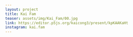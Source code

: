 ```yaml
---
layout: project
title: Kai Fam
teaser: assets/img/Kai_Fam/00.jpg
link: https://editor.p5js.org/kaicong3/present/kpKAAKaHt
instagram: kai.fam
---
```


